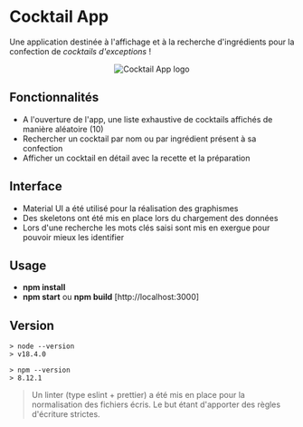 # Cocktail App

Une application destinée à l'affichage et à la recherche d'ingrédients pour la confection de *cocktails d'exceptions* !

<p align="center">
  <img src="https://raw.githubusercontent.com/DanyLm/cocktail-app/master/public/android-chrome-192x192.png" alt="Cocktail App logo"/>
</p>

## Fonctionnalités
 - A l'ouverture de l'app, une liste exhaustive de cocktails affichés de manière aléatoire (10) 
 - Rechercher un cocktail par nom ou par ingrédient présent à sa confection
 - Afficher un cocktail en détail avec la recette et la préparation

## Interface
 - Material UI a été utilisé pour la réalisation des graphismes
 - Des skeletons ont été mis en place lors du chargement des données
 - Lors d'une recherche les mots clés saisi sont mis en exergue pour pouvoir mieux les identifier 

## Usage
- **npm install**
- **npm start** ou **npm build** [http://localhost:3000]

## Version
```
> node --version
> v18.4.0
```
```
> npm --version
> 8.12.1
```

 > Un linter (type eslint + prettier) a été mis en place pour la normalisation des fichiers écris. Le but étant d'apporter des règles d'écriture strictes.
 
